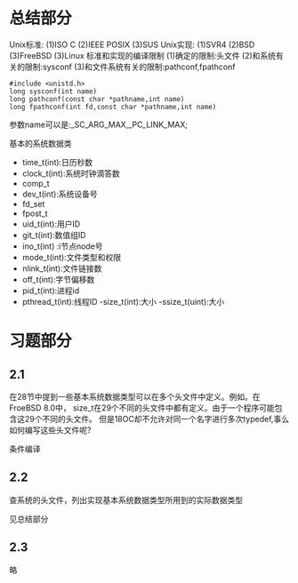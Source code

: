 # 总结部分
Unix标准:
(1)ISO C
(2)IEEE POSIX
(3)SUS
Unix实现:
(1)SVR4
(2)BSD
(3)FreeBSD
(3)Linux
标准和实现的编译限制
(1)确定的限制:头文件
(2)和系统有关的限制:sysconf
(3)和文件系统有关的限制:pathconf,fpathconf
```
#include <unistd.h>
long sysconf(int name)
long pathconf(const char *pathname,int name)
long fpathconf(int fd,const char *pathname,int name)
```
参数name可以是:_SC_ARG_MAX,_PC_LINK_MAX;

基本的系统数据类
- time_t(int):日历秒数
- clock_t(int):系统时钟滴答数
- comp_t 
- dev_t(int):系统设备号
- fd_set
- fpost_t
- uid_t(int):用户ID
- git_t(int):数值组ID
- ino_t(int) :i节点node号
- mode_t(int):文件类型和权限
- nlink_t(int):文件链接数
- off_t(int):字节偏移数
- pid_t(int):进程id
- pthread_t(int):线程ID
-size_t(int):大小
-ssize_t(uint):大小

# 习题部分
## 2.1

在28节中提到一些基本系统数据类型可以在多个头文件中定义。例如。在FroeBSD 8.0中， size_t在29个不同的头文件中都有定义。由于一个程序可能包含这29个不同的头文件。 但是18OC却不允许对同一个名字进行多次typedef,事么如何编写这些头文件呢?

条件编译

## 2.2 
查系统的头文件，列出实现基本系统数据类型所用到的实际数据类型

见总结部分
## 2.3
略

